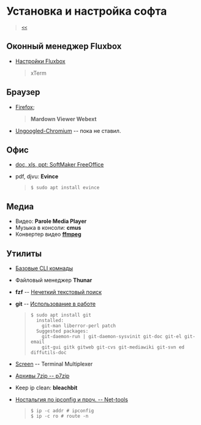 # Установка и настройка софта

> [`<<`](../index.md)

## Оконный менеджер Fluxbox

- [Настройки Fluxbox](fluxbox/index.md)

  > xTerm

## Браузер

- [Firefox](firefox.md);

  > **Mardown Viewer Webext**

- [Ungoogled-Chromium](chromium.md) -- пока не ставил.

## Офис

- [doc, xls, ppt: SoftMaker FreeOffice](freeoffice.md)
- pdf, djvu: **Evince**

  > ```
  > $ sudo apt install evince
  > ```

## Медиа

- Видео: **Parole Media Player**
- Музыка в консоли: **cmus**
- Конвертер видео **[ffmpeg](ffmpeg.md)**


## Утилиты

- [Базовые CLI комнады](utils/basic/index.md)
- Файловый менеджер **Thunar**
- **fzf** -- [Нечеткий текстовый поиск](utils/fzf.md)
- **git** -- [Использование в работе](utils/git.md)

  > ```
  > $ sudo apt install git
  >   installed:
  >     git-man liberror-perl patch
  >   Suggested packages:
  >     git-daemon-run | git-daemon-sysvinit git-doc git-el git-email
  >     git-gui gitk gitweb git-cvs git-mediawiki git-svn ed diffutils-doc
  > ```

- [Screen](utils/screen.md) -- Terminal Multiplexer
- [Архивы 7zip -- p7zip](utils/p7zip.md)
- Keep ip clean: **bleachbit**
- [Ностальгия по ipconfig и проч. -- Net-tools](utils/net-tools.md)

  >```
  >$ ip -c addr # ipconfig
  >$ ip -c ro # route -n
  >```

